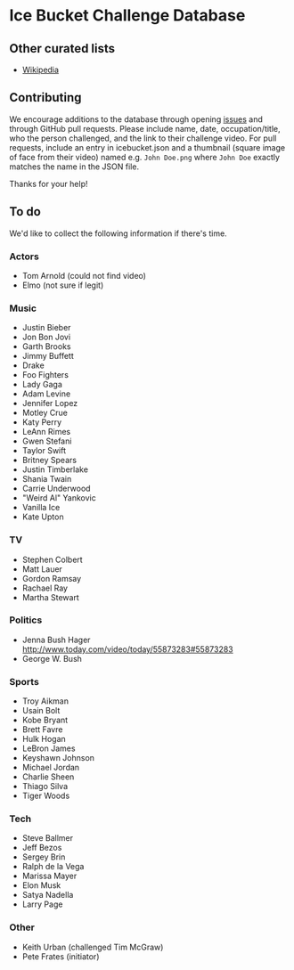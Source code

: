 # Ice Bucket Challenge Database

## Other curated lists
* [Wikipedia](http://en.wikipedia.org/wiki/Ice_Bucket_Challenge)

## Contributing

We encourage additions to the database through opening [issues](https://github.com/tangelo-hub/icebucket/issues/new) and through GitHub pull requests.
Please include name, date, occupation/title, who the person challenged, and the link to their challenge video.
For pull requests, include an entry in icebucket.json and a thumbnail (square image of face from their video)
named e.g. `John Doe.png` where `John Doe` exactly matches the name in the JSON file.

Thanks for your help!

## To do

We'd like to collect the following information if there's time.

### Actors

* Tom Arnold (could not find video)
* Elmo (not sure if legit)

### Music

* Justin Bieber
* Jon Bon Jovi
* Garth Brooks
* Jimmy Buffett
* Drake
* Foo Fighters
* Lady Gaga
* Adam Levine
* Jennifer Lopez
* Motley Crue
* Katy Perry
* LeAnn Rimes
* Gwen Stefani
* Taylor Swift
* Britney Spears
* Justin Timberlake
* Shania Twain
* Carrie Underwood
* "Weird Al" Yankovic
* Vanilla Ice
* Kate Upton

### TV

* Stephen Colbert
* Matt Lauer
* Gordon Ramsay
* Rachael Ray
* Martha Stewart

### Politics

* Jenna Bush Hager http://www.today.com/video/today/55873283#55873283
* George W. Bush

### Sports

* Troy Aikman
* Usain Bolt
* Kobe Bryant
* Brett Favre
* Hulk Hogan
* LeBron James
* Keyshawn Johnson
* Michael Jordan
* Charlie Sheen
* Thiago Silva
* Tiger Woods

### Tech

* Steve Ballmer
* Jeff Bezos
* Sergey Brin
* Ralph de la Vega
* Marissa Mayer
* Elon Musk
* Satya Nadella
* Larry Page

### Other

* Keith Urban (challenged Tim McGraw)
* Pete Frates (initiator)
